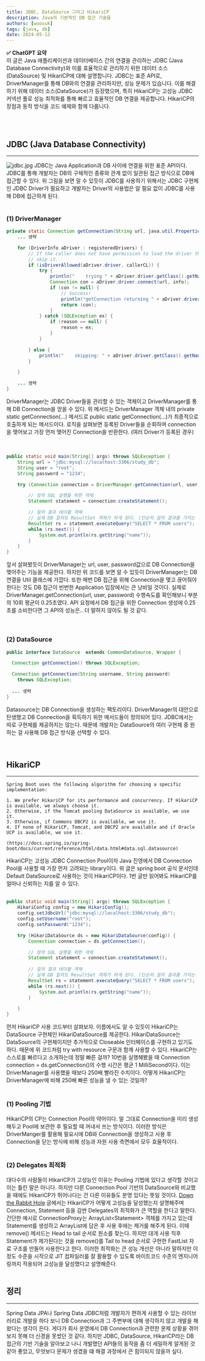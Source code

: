 ```yaml
---
title: JDBC, DataSource 그리고 HikariCP
description: Java의 기본적인 DB 접근 기술들
authors: [woosuk]
tags: [java, db]
date: 2024-05-12
---
```

**:white_check_mark: ChatGPT 요약**   
이 글은 Java 애플리케이션과 데이터베이스 간의 연결을 관리하는 JDBC (Java Database Connectivity)와 이를 효율적으로 관리하기 위한 데이터 소스(DataSource) 및 HikariCP에 대해 설명합니다. JDBC는 표준 API로, DriverManager를 통해 DB와의 연결을 관리하지만, 성능 문제가 있습니다. 이를 해결하기 위해 데이터 소스(DataSource)가 등장했으며, 특히 HikariCP는 고성능 JDBC 커넥션 풀로 성능 최적화를 통해 빠르고 효율적인 DB 연결을 제공합니다. HikariCP의 장점과 동작 방식을 코드 예제와 함께 다룹니다.
<!-- truncate -->
<br></br>


## JDBC (Java Database Connectivity)
---
![jdbc.jpg](img/jdbc.jpg)
JDBC는 Java Application과 DB 사이에 연결을 위한 표준 API이다. JDBC를 통해 개발자는 DB의 구체적인 종류와 관계 없이 일관된 접근 방식으로 DB에 접근할 수 있다. 
위 그림을 보면 알 수 있듯이 JDBC를 사용하기 위해서는 JDBC 구현체인 JDBC Driver가 필요하고 개발자는 Driver의 사용법은 알 필요 없이 JDBC를 사용해 DB에 접근하게 된다.
<br></br>

### (1) DriverManager
```java
private static Connection getConnection(String url, java.util.Properties info, Class<?> caller) throws SQLException {
    ... 생략

    for (DriverInfo aDriver : registeredDrivers) {
        // If the caller does not have permission to load the driver then
        // skip it.
        if (isDriverAllowed(aDriver.driver, callerCL)) {
            try {
                println("    trying " + aDriver.driver.getClass().getName());
                Connection con = aDriver.driver.connect(url, info);
                if (con != null) {
                    // Success!
                    println("getConnection returning " + aDriver.driver.getClass().getName());
                    return (con);
                }
            } catch (SQLException ex) {
                if (reason == null) {
                    reason = ex;
                }
            }

        } else {
            println("    skipping: " + aDriver.driver.getClass().getName());
        }

    }

    ... 생략
}
```
DriverManager는 JDBC Driver들을 관리할 수 있는 객체이고 DriverManager를 통해 DB Connection을 얻을 수 있다. 
위 메서드는 DriverManager 객체 내의 private static getConnection(...) 메서드로 public static getConnection(...)가 최종적으로 호출하게 되는 메서드이다. 
로직을 살펴보면 등록된 Driver들을 순회하며 connection을 맺어보고 가장 먼저 맺어진 Connection을 반환한다. (여러 Driver가 등록된 경우)  
<br></br>

```java
public static void main(String[] args) throws SQLException {
    String url = "jdbc:mysql://localhost:3306/study_db";
    String user = "root";
    String password = "1234";

    try (Connection connection = DriverManager.getConnection(url, user, password)) {

        // 정적 SQL 실행을 위한 객체
        Statement statement = connection.createStatement();

        // 질의 결과 테이블 객체
        // 실제 DB 질의도 ResultSet 객체가 하게 된다. (단순히 질의 결과를 가지는 객체가 아님)
        ResultSet rs = statement.executeQuery("SELECT * FROM users");
        while (rs.next()) {
            System.out.println(rs.getString("name"));
        }
    }
}
```
앞서 살펴봤듯이 DriverManager는 url, user, password값으로 DB Connection을 맺어주는 기능을 제공한다. 
하지만 위 코드를 보면 알 수 있듯이 DriverManager는 DB 연결을 Util 클래스에 가깝다. 
또한 매번 DB 접근을 위해 Connection을 맺고 끊어줘야 한다는 것도 DB 접근이 빈번한 Application 입장에서는 큰 낭비일 것이다. 
실제로 DriverManager.getConnection(url, user, password) 수행속도를 확인해보니 부분의 10회 평균이 0.25초였다.
API 요청에서 DB 접근을 위한 Connection 생성에 0.25초를 소비한다면 그 API의 성능은.. 더 말하지 않아도 될 것 같다.   
<br></br>

### (2) DataSource
```java
public interface DataSource  extends CommonDataSource, Wrapper {

  Connection getConnection() throws SQLException;

  Connection getConnection(String username, String password)
    throws SQLException;
    
  ... 생략
}
```
Datasource는 DB Connection을 생성하는 팩토리이다. 
DriverManager의 대안으로 탄생했고 DB Connection을 획득하기 위한 메서드들이 정의되어 있다. 
JDBC에서는 따로 구현체를 제공하지는 않는다. 때문에 개발자는 DataSource의 여러 구현체 중 원하는 걸 사용해 DB 접근 방식을 선택할 수 있다.   
<br></br>

## HikariCP
---
```text
Spring Boot uses the following algorithm for choosing a specific implementation:

1. We prefer HikariCP for its performance and concurrency. If HikariCP is available, we always choose it.
2. Otherwise, if the Tomcat pooling DataSource is available, we use it.
3. Otherwise, if Commons DBCP2 is available, we use it.
4. If none of HikariCP, Tomcat, and DBCP2 are available and if Oracle UCP is available, we use it.

(https://docs.spring.io/spring-boot/docs/current/reference/html/data.html#data.sql.datasource)
```
HikariCP는 고성능 JDBC Connection Pool이자 Java 진영에서 DB Connection Pool을 사용할 때 가장 먼저 고려되는 library이다. 
위 글은 spring boot 공식 문서인데 Default DataSource로 사용하는 것이 HikariCP이다. 1번 글만 읽어봐도 HikariCP를 얼마나 신뢰하는 지를 알 수 있다.
<br></br>


```java
public static void main(String[] args) throws SQLException {
    HikariConfig config = new HikariConfig();
    config.setJdbcUrl("jdbc:mysql://localhost:3306/study_db");
    config.setUsername("root");
    config.setPassword("1234");

    try (HikariDataSource ds = new HikariDataSource(config)) {
        Connection connection = ds.getConnection();

        // 정적 SQL 실행을 위한 객체
        Statement statement = connection.createStatement();
        
        // 질의 결과 테이블 객체
        // 실제 DB 질의도 ResultSet 객체가 하게 된다. (단순히 질의 결과를 가지는 객체가 아님)
        ResultSet rs = statement.executeQuery("SELECT * FROM users");
        while (rs.next()) {
            System.out.println(rs.getString("name"));
        }

    }
}
```
먼저 HikariCP 사용 코드부터 살펴보자. 이름에서도 알 수 있듯이 HikariCP는 DataSource 구현체인 HikariDataSource를 제공한다. 
HikariDataSource는 DataSource의 구현체이지만 추가적으로 Closeable 인터페이스를 구현하고 있기도 하다. 때문에 위 코드처럼 try with resource 구문과 함께 사용할 수 있다.
HikariCP는 스스로를 빠르다고 소개하는데 정말 빠른 걸까? 10번을 실행해봤을 때 Connection connection = ds.getConnection()의 수행 시간은 평균 1 MilliSecond이다. 
이는 DriverManager를 사용했을 때보다 250배 빨라진 수치이다. 어떻게 HikariCP는 DriverManager에 비해 250배 빠른 성능을 낼 수 있는 것일까?
<br></br>

### (1) Pooling 기법
HikariCP의 CP는 Connection Pool의 약어이다. 말 그대로 Connection을 미리 생성해두고 Pool에 보관한 후 필요할 때 꺼내서 쓰는 방식이다. 
이러한 방식은 DriverManger를 활용해 필요시에 DB와 Connection을 생성하고 사용 후 Connection을 닫는 방식에 비해 성능과 자원 사용 측면에서 모두 효율적이다.
<br></br>

### (2) Delegates 최적화
대다수의 사람들이 HikariCP가 고성능인 이유는 Pooling 기법에 있다고 생각할 것이고 이는 틀린 말은 아니다. 
하지만 다른 Connection Pool 기반의 DataSource와 비교했을 때에도 HikariCP가 뛰어나다는 건 다른 이유들도 분명 있다는 뜻일 것이다.
[Down the Rabbit Hole](https://github.com/brettwooldridge/HikariCP/wiki/Down-the-Rabbit-Hole) 글에서는 HikariCP가 어떻게 고성능을 달성했는지 설명해주며 
Connection, Statement 등을 감싼 Delegates의 최적화가 큰 역할을 한다고 말한다. 간단한 예시로 ConnectionProxy는 ArrayList\<Statement> 객체를 가지고 있는데 Statement를 생성하고 ArrayList에 담은 후 사용 후에는 제거를 해주게 된다. 
이때 remove() 메서드는 Head to tail 순서로 원소를 찾는다. 하지만 대개 사용 직후 Statement가 제가된다는 것을 remove()를 Tail to head 순서로 구현한 FastList 자료 구조를 만들어 사용한다고 한다. 
이러한 최적화는 큰 성능 개선은 아니라 말하지만 이정도 수준을 시작으로 JIT 컴파일러를 잘 활용할 수 있도록 바이트코드 수준의 엔지니어링까지 적용되어 고성능을 달성했다고 설명해준다.
<br></br>

## 정리
--- 
Spring Data JPA나 Spring Data JDBC처럼 개발자가 편하게 사용할 수 있는 라이브러리로 개발을 하다 보니 DB Connection과 그 주변부에 대해 생각하지 않고 개발을 해왔다는 생각이 든다. 
게다가 회사 운영에서 DB Connection과 관련한 문제 상황을 겪어보지 못해 더 신경을 못썼던 것 같다. 
하지만 JDBC, DataSource, HikariCP라는 DB 접근의 기반 기술을 알아보고 나니 개발했던 API들의 동작을 좀 더 세밀하게 알게된 것 같아 좋았고, 무엇보다 문제가 생겼을 떄 해결 과정에서 큰 힘이되지 않을까 싶다.





